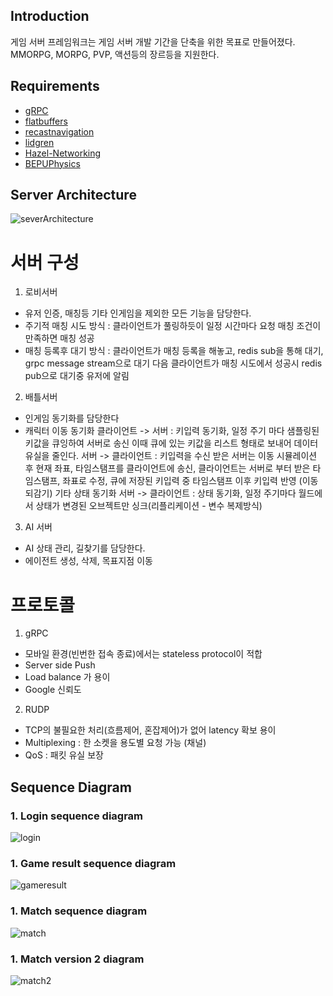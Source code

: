 ## Introduction

게임 서버 프레임워크는 게임 서버 개발 기간을 단축을 위한 목표로 만들어졌다. MMORPG, MORPG, PVP, 액션등의 장르등을 지원한다.

## Requirements

* [gRPC](https://github.com/grpc/grpc)
* [flatbuffers](https://github.com/google/flatbuffers)
* [recastnavigation](https://github.com/recastnavigation/recastnavigation)
* [lidgren](https://github.com/lidgren/lidgren-network-gen3)
* [Hazel-Networking](https://github.com/DarkRiftNetworking/Hazel-Networking)
* [BEPUPhysics](https://github.com/bepu/bepuphysics1)

## Server Architecture
![severArchitecture](https://user-images.githubusercontent.com/17477292/115057890-8e971280-9f1f-11eb-8043-6dbc64521900.png)
# 서버 구성
1) 로비서버
* 유저 인증, 매칭등 기타 인게임을 제외한 모든 기능을 담당한다.
* 주기적 매칭 시도 방식 :
 클라이언트가 풀링하듯이 일정 시간마다 요청 매칭 조건이 만족하면 매칭 성공
* 매칭 등록후 대기 방식 : 
 클라이언트가 매칭 등록을 해놓고, redis sub을 통해 대기, grpc message stream으로 대기
 다음 클라이언트가 매칭 시도에서 성공시 redis pub으로 대기중 유저에 알림

2) 배틀서버
* 인게임 동기화를 담당한다
* 캐릭터 이동 동기화
클라이언트 -> 서버 : 
키입력 동기화, 일정 주기 마다 샘플링된 키값을 큐잉하여 서버로 송신 이때 큐에 있는 키값을 리스트 형태로 보내어 데이터 유실을 줄인다.
서버 -> 클라이언트 : 
키입력을 수신 받은 서버는 이동 시뮬레이션 후 현재 좌표, 타임스탬프를 클라이언트에 송신, 클라이언트는 서버로 부터 받은 타임스탬프, 좌표로 수정, 큐에 저장된 키입력 중 타임스탬프 이후 키입력 반영 (이동  되감기)
기타 상태 동기화
서버 -> 클라이언트 : 상태 동기화, 일정 주기마다 월드에서 상태가 변경된 오브젝트만 싱크(리플리케이션 - 변수 복제방식)

3) AI 서버
* AI 상태 관리, 길찾기를 담당한다.
* 에이전트 생성, 삭제, 목표지점 이동

# 프로토콜
1) gRPC
* 모바일 환경(빈번한 접속 종료)에서는 stateless protocol이 적합
* Server side Push
* Load balance 가 용이
* Google 신뢰도

2) RUDP
* TCP의 불필요한 처리(흐름제어, 혼잡제어)가 없어 latency 확보 용이
* Multiplexing : 한 소켓을 용도별 요청 가능 (채널)
* QoS : 패킷 유실 보장


## Sequence Diagram
### 1. Login sequence diagram
![login](https://user-images.githubusercontent.com/17477292/115049395-a4073f00-9f15-11eb-9a40-04d1922dec97.png)

### 1. Game result sequence diagram
![gameresult](https://user-images.githubusercontent.com/17477292/115050008-4a534480-9f16-11eb-83b3-864546550313.png)

### 1. Match sequence diagram
![match](https://user-images.githubusercontent.com/17477292/115050031-50492580-9f16-11eb-80f7-c55eae32d863.png)

### 1. Match version 2 diagram
![match2](https://user-images.githubusercontent.com/17477292/115050025-4e7f6200-9f16-11eb-958f-7e459fa23cc7.png)

